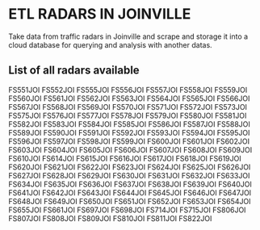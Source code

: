 # ETL RADARS IN JOINVILLE

Take data from traffic radars in Joinville and scrape and storage it into a cloud database for querying and analysis with another datas.

## List of all radars available

FS551JOI
FS552JOI
FS555JOI
FS556JOI
FS557JOI
FS558JOI
FS559JOI
FS560JOI
FS561JOI
FS562JOI
FS563JOI
FS564JOI
FS565JOI
FS566JOI
FS567JOI
FS568JOI
FS569JOI
FS570JOI
FS571JOI
FS572JOI
FS573JOI
FS575JOI
FS576JOI
FS577JOI
FS578JOI
FS579JOI
FS580JOI
FS581JOI
FS582JOI
FS583JOI
FS584JOI
FS585JOI
FS586JOI
FS587JOI
FS588JOI
FS589JOI
FS590JOI
FS591JOI
FS592JOI
FS593JOI
FS594JOI
FS595JOI
FS596JOI
FS597JOI
FS598JOI
FS599JOI
FS600JOI
FS601JOI
FS602JOI
FS603JOI
FS604JOI
FS605JOI
FS606JOI
FS607JOI
FS608JOI
FS609JOI
FS610JOI
FS614JOI
FS615JOI
FS616JOI
FS617JOI
FS618JOI
FS619JOI
FS620JOI
FS621JOI
FS622JOI
FS623JOI
FS624JOI
FS625JOI
FS626JOI
FS627JOI
FS628JOI
FS629JOI
FS630JOI
FS631JOI
FS632JOI
FS633JOI
FS634JOI
FS635JOI
FS636JOI
FS637JOI
FS638JOI
FS639JOI
FS640JOI
FS641JOI
FS642JOI
FS643JOI
FS644JOI
FS645JOI
FS646JOI
FS647JOI
FS648JOI
FS649JOI
FS650JOI
FS651JOI
FS652JOI
FS653JOI
FS654JOI
FS655JOI
FS661JOI
FS697JOI
FS698JOI
FS714JOI
FS715JOI
FS806JOI
FS807JOI
FS808JOI
FS809JOI
FS810JOI
FS811JOI
FS822JOI
